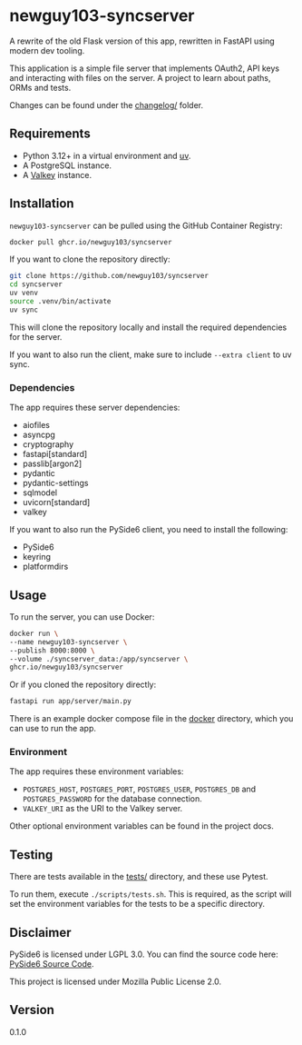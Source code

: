 # newguy103-syncserver

A rewrite of the old Flask version of this app, rewritten in FastAPI using modern dev tooling.

This application is a simple file server that implements OAuth2, API keys and interacting
with files on the server. A project to learn about paths, ORMs and tests.

Changes can be found under the [changelog/](changelog) folder.

## Requirements

* Python 3.12+ in a virtual environment and [uv](https://docs.astral.sh/uv/).
* A PostgreSQL instance.
* A [Valkey](https://valkey.io/) instance.

## Installation

`newguy103-syncserver` can be pulled using the GitHub Container Registry:

```bash
docker pull ghcr.io/newguy103/syncserver
```

If you want to clone the repository directly:

```bash
git clone https://github.com/newguy103/syncserver
cd syncserver
uv venv
source .venv/bin/activate
uv sync
```

This will clone the repository locally and install the required dependencies for the server.

If you want to also run the client, make sure to include `--extra client` to uv sync.

### Dependencies

The app requires these server dependencies:

* aiofiles
* asyncpg
* cryptography
* fastapi[standard]
* passlib[argon2]
* pydantic
* pydantic-settings
* sqlmodel
* uvicorn[standard]
* valkey

If you want to also run the PySide6 client, you need to install the following:

* PySide6
* keyring
* platformdirs

## Usage

To run the server, you can use Docker:

```bash
docker run \
--name newguy103-syncserver \
--publish 8000:8000 \
--volume ./syncserver_data:/app/syncserver \
ghcr.io/newguy103/syncserver
```

Or if you cloned the repository directly:

```bash
fastapi run app/server/main.py
```

There is an example docker compose file in the [docker](docker/docker-compose.yml) directory,
which you can use to run the app.

### Environment

The app requires these environment variables:

* `POSTGRES_HOST`, `POSTGRES_PORT`, `POSTGRES_USER`, `POSTGRES_DB` and `POSTGRES_PASSWORD` for the database connection.
* `VALKEY_URI` as the URI to the Valkey server.

Other optional environment variables can be found in the project docs.

## Testing

There are tests available in the [tests/](tests) directory, and these use Pytest.

To run them, execute `./scripts/tests.sh`. This is required, as the script
will set the environment variables for the tests to be a specific directory.

## Disclaimer

PySide6 is licensed under LGPL 3.0. You can find the source code here:
[PySide6 Source Code](https://code.qt.io/cgit/pyside/pyside-setup.git/).

This project is licensed under Mozilla Public License 2.0.

## Version

0.1.0
